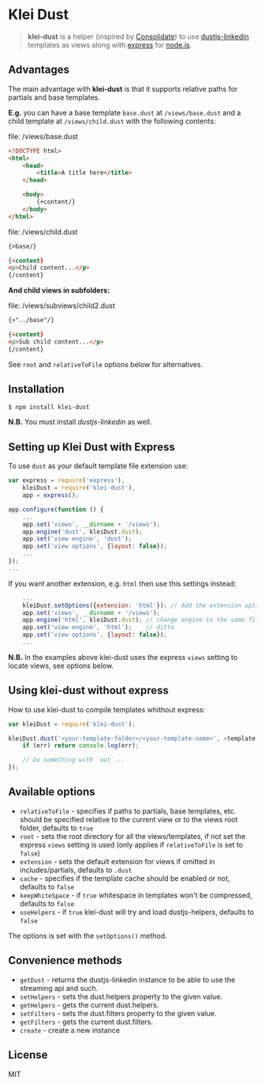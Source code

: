 Klei Dust
=========

> **klei-dust** is a helper (inspired by [Consolidate](https://github.com/visionmedia/consolidate.js)) to use [dustjs-linkedin](https://npmjs.org/package/dustjs-linkedin) templates as views along with [express](https://npmjs.org/package/express) for [node.js](http://nodejs.org/).

Advantages
----------

The main advantage with **klei-dust** is that it supports relative paths for partials and base templates.

**E.g.** you can have a base template `base.dust` at `/views/base.dust` and a child template at `/views/child.dust` with the following contents:

file: /views/base.dust

```html
<!DOCTYPE html>
<html>
    <head>
        <title>A title here</title>
    </head>

    <body>
        {+content/}
    </body>
</html>
```

file: /views/child.dust

```html
{>base/}

{<content}
<p>Child content...</p>
{/content}
```

**And child views in subfolders:**

file: /views/subviews/child2.dust

```html
{>"../base"/}

{<content}
<p>Sub child content...</p>
{/content}
```

See `root` and `relativeToFile` options below for alternatives.

Installation
------------

    $ npm install klei-dust

**N.B.** You must install *dustjs-linkedin* as well.

Setting up Klei Dust with Express
---------------------------------

To use `dust` as your default template file extension use:

```javascript
var express = require('express'),
    kleiDust = require('klei-dust'),
    app = express();

app.configure(function () {
    ...
    app.set('views', __dirname + '/views');
    app.engine('dust', kleiDust.dust);
    app.set('view engine', 'dust');
    app.set('view options', {layout: false});
    ...
});
...
```

If you want another extension, e.g. `html` then use this settings instead:

```javascript
    ...
    kleiDust.setOptions({extension: 'html'}); // Add the extension option
    app.set('views', __dirname + '/views');
    app.engine('html', kleiDust.dust); // change engine to the same filetype
    app.set('view engine', 'html');    // ditto
    app.set('view options', {layout: false});
    ...
```

**N.B.** In the examples above klei-dust uses the express `views` setting to locate views, see options below.

Using klei-dust without express
-------------------------------

How to use klei-dust to compile templates whithout express:

```javascript
var kleiDust = require('klei-dust');

kleiDust.dust('<your-template-folder>/<your-template-name>', <template-data>, function (err, out) {
    if (err) return console.log(err);

    // Do something with `out`...
});
```

Available options
-----------------

* `relativeToFile` - specifies if paths to partials, base templates, etc. should be specified relative to the current view or to the views root folder, defaults to `true`
* `root` - sets the root directory for all the views/templates, if not set the express `views` setting is used (only applies if `relativeToFile` is set to `false`)
* `extension` - sets the default extension for views if omitted in includes/partials, defaults to `.dust`
* `cache` - specifies if the template cache should be enabled or not, defaults to `false`
* `keepWhiteSpace` - if `true` whitespace in templates won't be compressed, defaults to `false`
* `useHelpers` - if `true` klei-dust will try and load dustjs-helpers, defaults to `false`

The options is set with the `setOptions()` method.

Convenience methods
-------------------

* `getDust` - returns the dustjs-linkedin instance to be able to use the streaming api and such.
* `setHelpers` - sets the dust.helpers property to the given value.
* `getHelpers` - gets the current dust.helpers.
* `setFilters` - sets the dust.filters property to the given value.
* `getFilters` - gets the current dust.filters.
* `create` - create a new instance

License
---------

MIT
